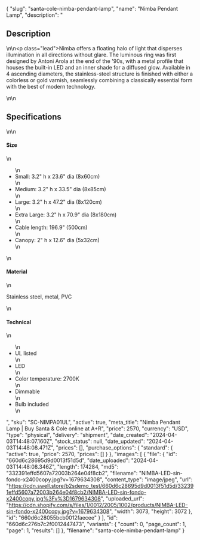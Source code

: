 {
  "slug": "santa-cole-nimba-pendant-lamp",
  "name": "Nimba Pendant Lamp",
  "description": "<h2>Description</h2>\n<!-- split -->\n<p class=\"lead\">Nimba offers a floating halo of light that disperses illumination in all directions without glare. The luminous ring was first designed by Antoni Arola at the end of the '90s, with a metal profile that houses the built-in LED and an inner shade for a diffused glow. Available in 4 ascending diameters, the stainless-steel structure is finished with either a colorless or gold varnish, seamlessly combining a classically essential form with the best of modern technology. </p>\n<!-- split -->\n<h2>Specifications</h2>\n<!-- split -->\n<h4>Size</h4>\n<ul>\n<li>Small: 3.2\" h x 23.6\" dia (8x60cm)</li>\n<li>Medium: 3.2\" h x 33.5\" dia (8x85cm)</li>\n<li>Large: 3.2\" h x 47.2\" dia (8x120cm)</li>\n<li>Extra Large: 3.2\" h x 70.9\" dia (8x180cm)</li>\n<li>Cable length: 196.9\" (500cm)</li>\n<li>Canopy: 2\" h x 12.6\" dia (5x32cm)</li>\n</ul>\n<h4>Material</h4>\n<p>Stainless steel, metal, PVC</p>\n<h4>Technical</h4>\n<ul>\n<li>UL listed</li>\n<li>LED</li>\n<li><span>Color temperature: 2700K</span></li>\n<li>Dimmable</li>\n<li>Bulb included</li>\n</ul>",
  "sku": "SC-NIMPA01UL",
  "active": true,
  "meta_title": "Nimba Pendant Lamp | Buy Santa & Cole online at A+R",
  "price": 2570,
  "currency": "USD",
  "type": "physical",
  "delivery": "shipment",
  "date_created": "2024-04-03T14:48:07.160Z",
  "stock_status": null,
  "date_updated": "2024-04-03T14:48:08.471Z",
  "prices": [],
  "purchase_options": {
    "standard": {
      "active": true,
      "price": 2570,
      "prices": []
    }
  },
  "images": [
    {
      "file": {
        "id": "660d6c28695d9d0013f51d5d",
        "date_uploaded": "2024-04-03T14:48:08.346Z",
        "length": 174284,
        "md5": "332391effd5607a72003b264e04f8cb2",
        "filename": "NIMBA-LED-sin-fondo-x2400copy.jpg?v=1679634308",
        "content_type": "image/jpeg",
        "url": "https://cdn.swell.store/b2sdemo_test/660d6c28695d9d0013f51d5d/332391effd5607a72003b264e04f8cb2/NIMBA-LED-sin-fondo-x2400copy.jpg%3Fv%3D1679634308",
        "uploaded_url": "https://cdn.shopify.com/s/files/1/0012/2005/1002/products/NIMBA-LED-sin-fondo-x2400copy.jpg?v=1679634308",
        "width": 3073,
        "height": 3072
      },
      "id": "660d6c28055bcb0012faecee"
    }
  ],
  "id": "660d6c276b7c2f0012447473",
  "variants": {
    "count": 0,
    "page_count": 1,
    "page": 1,
    "results": []
  },
  "filename": "santa-cole-nimba-pendant-lamp"
}